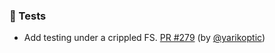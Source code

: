 ### 🧪 Tests

- Add testing under a crippled FS.  [PR #279](https://github.com/datalad/datalad-container/pull/279) (by [@yarikoptic](https://github.com/yarikoptic))
